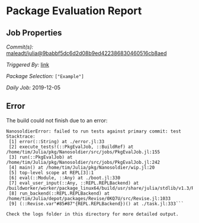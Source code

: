 # Package Evaluation Report

## Job Properties

*Commit(s):* [maleadt/julia@9babbf5dc6d2d08b9ed422386830460516cb8aed](https://github.com/maleadt/julia/commit/9babbf5dc6d2d08b9ed422386830460516cb8aed)

*Triggered By:* [link](https://www.test.com)

*Package Selection:* `["Example"]`

*Daily Job:* 2019-12-05

## Error

The build could not finish due to an error:

```
NanosoldierError: failed to run tests against primary commit: test
Stacktrace:
 [1] error(::String) at ./error.jl:33
 [2] execute_tests!(::PkgEvalJob, ::BuildRef) at /home/tim/Julia/pkg/Nanosoldier/src/jobs/PkgEvalJob.jl:155
 [3] run(::PkgEvalJob) at /home/tim/Julia/pkg/Nanosoldier/src/jobs/PkgEvalJob.jl:242
 [4] main() at /home/tim/Julia/pkg/Nanosoldier/wip.jl:20
 [5] top-level scope at REPL[3]:1
 [6] eval(::Module, ::Any) at ./boot.jl:330
 [7] eval_user_input(::Any, ::REPL.REPLBackend) at /buildworker/worker/package_linux64/build/usr/share/julia/stdlib/v1.3/REPL/src/REPL.jl:86
 [8] run_backend(::REPL.REPLBackend) at /home/tim/Julia/depot/packages/Revise/0KQ7U/src/Revise.jl:1033
 [9] (::Revise.var"#85#87"{REPL.REPLBackend})() at ./task.jl:333```

Check the logs folder in this directory for more detailed output.

